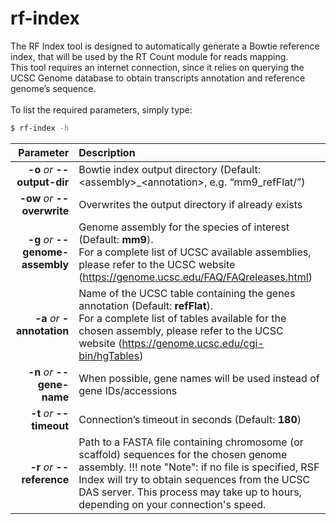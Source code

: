 # rf-index

The RF Index tool is designed to automatically generate a Bowtie reference index, that will be used by the RT Count module for reads mapping.<br />This tool requires an internet connection, since it relies on querying the UCSC Genome database to obtain transcripts annotation and reference genome’s sequence.<br /><br />
To list the required parameters, simply type:

```bash
$ rf-index -h
```

Parameter         | Description
----------------: | :------------
__-o__ *or* __--output-dir__ | Bowtie index output directory (Default: &lt;assembly&gt;\_&lt;annotation&gt;, e.g. “mm9_refFlat/”)
__-ow__ *or* __--overwrite__ | Overwrites the output directory if already exists
__-g__ *or* __--genome-assembly__ | Genome assembly for the species of interest (Default: __mm9__).<br /> For a complete list of UCSC available assemblies, please refer to the UCSC website (<https://genome.ucsc.edu/FAQ/FAQreleases.html>)
__-a__ *or* __-annotation__ | Name of the UCSC table containing the genes annotation (Default: __refFlat__).<br />For a complete list of tables available for the chosen assembly, please refer to the UCSC website (<https://genome.ucsc.edu/cgi-bin/hgTables>)
__-n__ *or* __--gene-name__ | When possible, gene names will be used instead of gene IDs/accessions
__-t__ *or* __--timeout__ | Connection’s timeout in seconds (Default: __180__)
__-r__ *or* __--reference__ | Path to a FASTA file containing chromosome (or scaffold) sequences for the chosen genome assembly. !!! note "Note": if no file is specified, RSF Index will try to obtain sequences from the UCSC DAS server. This process may take up to hours, depending on your connection's speed.